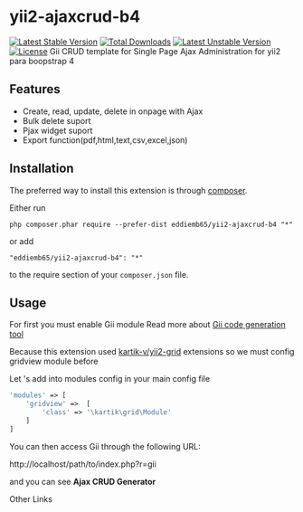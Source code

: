 yii2-ajaxcrud-b4 
=============


[![Latest Stable Version](https://poser.pugx.org/eddiemb95/yii2-ajaxcrud-b4/v/stable)](https://packagist.org/packages/eddiemb95/yii2-ajaxcrud-b4)
[![Total Downloads](https://poser.pugx.org/eddiemb95/yii2-ajaxcrud-b4/downloads)](https://packagist.org/packages/eddiemb95/yii2-ajaxcrud-b4)
[![Latest Unstable Version](https://poser.pugx.org/eddiemb95/yii2-ajaxcrud-b4/v/unstable)](https://packagist.org/packages/eddiemb95/yii2-ajaxcrud-b4)
[![License](https://poser.pugx.org/eddiemb95/yii2-ajaxcrud-b4/license)](https://packagist.org/packages/eddiemb95/yii2-ajaxcrud-b4)
Gii CRUD template for Single Page Ajax Administration for yii2 para boopstrap 4 


Features
------------
+ Create, read, update, delete in onpage with Ajax
+ Bulk delete suport
+ Pjax widget suport
+ Export function(pdf,html,text,csv,excel,json)

Installation
------------

The preferred way to install this extension is through [composer](http://getcomposer.org/download/).

Either run

```
php composer.phar require --prefer-dist eddiemb65/yii2-ajaxcrud-b4 "*"
```

or add

```
"eddiemb65/yii2-ajaxcrud-b4": "*"
```

to the require section of your `composer.json` file.


Usage
-----
For first you must enable Gii module Read more about [Gii code generation tool](http://www.yiiframework.com/doc-2.0/guide-tool-gii.html)

Because this extension used [kartik-v/yii2-grid](https://github.com/kartik-v/yii2-grid) extensions so we must config gridview module before

Let 's add into modules config in your main config file
````php
'modules' => [
    'gridview' =>  [
        'class' => '\kartik\grid\Module'
    ]       
]
````

You can then access Gii through the following URL:

http://localhost/path/to/index.php?r=gii

and you can see <b>Ajax CRUD Generator</b>

Other Links


